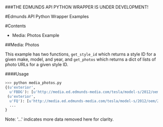 ###THE EDMUNDS API PYTHON WRAPPER IS UNDER DEVELOPMENT!

#Edmunds API Python Wrapper Examples

#Contents
* Media: Photos Example

##Media: Photos

This example has two functions, `get_style_id` which returns a style ID for a given make, model, and year,
and `get_photos` which returns a dict of lists of photo URLs for a given style ID.

####Usage
```python
>>> python media_photos.py
{(u'exterior',
  u'FBDG'): [u'http://media.ed.edmunds-media.com/tesla/model-s/2012/oem/2012_tesla_model-s_sedan_signature_fbdg_oem_2_396.jpg', u'http://media.ed.edmunds-media.com/tesla/model-s/2012/oem/2012_tesla_model-s_sedan_signature_fbdg_oem_2_87.jpg', ..., u'http://media.ed.edmunds-media.com/tesla/model-s/2012/oem/2012_tesla_model-s_sedan_signature_fbdg_oem_2_131.jpg'],
 (u'exterior',
  u'FQ'): [u'http://media.ed.edmunds-media.com/tesla/model-s/2012/oem/2012_tesla_model-s_sedan_signature_fq_oem_17_300.jpg', u'http://media.ed.edmunds-media.com/tesla/model-s/2012/oem/2012_tesla_model-s_sedan_signature_fq_oem_17_175.jpg', ..., u'http://media.ed.edmunds-media.com/tesla/model-s/2012/oem/2012_tesla_model-s_sedan_signature_fq_oem_18_2048.jpg'],
  ...
}
```
Note: '...' indicates more data removed here for clarity.
